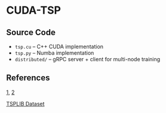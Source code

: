 # CUDA-TSP

## Source Code

- `tsp.cu` – C++ CUDA implementation  
- `tsp.py` – Numba implementation  
- `distributed/` – gRPC server + client for multi-node training  

## References
[1](https://www.scs-europe.net/dlib/2014/ecms14papers/dis_ECMS2014_0071.pdf), [2](https://www.researchgate.net/publication/225111688_CUDA-Based_Genetic_Algorithm_on_Traveling_Salesman_Problem)

[TSPLIB Dataset](https://github.com/mastqe/tsplib)
